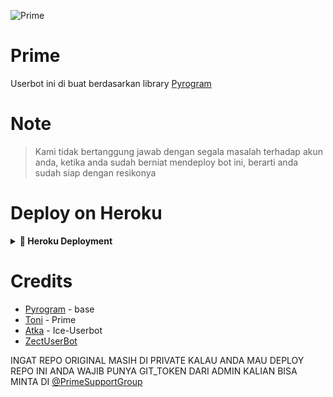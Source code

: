 ![Prime](https://telegra.ph/file/7e0c2450664bfc304203b.jpg)

# Prime

Userbot ini di buat berdasarkan library [Pyrogram](https://github.com/pyrogram/pyrogram)

# Note

> Kami tidak bertanggung jawab dengan segala masalah terhadap akun anda, ketika anda sudah berniat mendeploy bot ini, berarti anda sudah siap dengan resikonya

# Deploy on Heroku
<details>
<summary><b> 🚀 Heroku Deployment</b></summary>
<br>

<h4>Click the button below to deploy Prime on Heroku!</h4>
  
[![Deploy](https://www.herokucdn.com/deploy/button.svg)](https://heroku.com/deploy?template=https://github.com/BukanDev/Prime-Userbot)
<a href="http://telegram.dog/XTZ_HerokuBot?start=QnVrYW5EZXYvUHJpbWUtVXNlcmJvdCBtYXN0ZXI"><img src="https://telegra.ph/file/70966bb4b212649afc8dc.jpg"/></a>
</details>

  
# Credits

- [Pyrogram](https://github.com/pyrogram/pyrogram) - base
- [Toni](https://github.com/Toni880) - Prime
- [Atka](https://github.com/jokokendi) - Ice-Userbot
- [ZectUserBot](https://github.com/SHRE-YANSH)


INGAT REPO ORIGINAL MASIH DI PRIVATE KALAU ANDA MAU DEPLOY REPO INI ANDA WAJIB PUNYA GIT_TOKEN DARI ADMIN KALIAN BISA MINTA DI [@PrimeSupportGroup](https://t.me/primesupportgroup)
